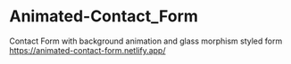# Animated-Contact_Form
Contact Form with background animation and glass morphism styled form
https://animated-contact-form.netlify.app/
